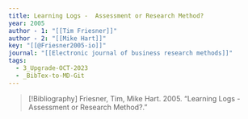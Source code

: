 ```yaml
---
title: Learning Logs -  Assessment or Research Method?
year: 2005
author - 1: "[[Tim Friesner]]"
author - 2: "[[Mike Hart]]"
key: "[[@Friesner2005-io]]"
journal: "[[Electronic journal of business research methods]]"
tags:
  - 3_Upgrade-OCT-2023
  - _BibTex-to-MD-Git
---
```


> [!Bibliography]
> Friesner, Tim, Mike Hart. 2005. “Learning Logs -  Assessment or Research Method?.”